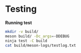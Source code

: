 # Testing

**Running test**
```bash
mkdir -v build/
meson build/ -Dc_args=-DDEBUG
ninja test -C build
cat build/meson-logs/testlog.txt
```
